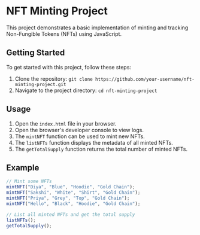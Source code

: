 # NFT Minting Project

This project demonstrates a basic implementation of minting and tracking Non-Fungible Tokens (NFTs) using JavaScript.

## Getting Started

To get started with this project, follow these steps:

1. Clone the repository: `git clone https://github.com/your-username/nft-minting-project.git`
2. Navigate to the project directory: `cd nft-minting-project`

## Usage

1. Open the `index.html` file in your browser.
2. Open the browser's developer console to view logs.
3. The `mintNFT` function can be used to mint new NFTs.
4. The `listNFTs` function displays the metadata of all minted NFTs.
5. The `getTotalSupply` function returns the total number of minted NFTs.

## Example

```javascript
// Mint some NFTs
mintNFT("Diya", "Blue", "Hoodie", "Gold Chain");
mintNFT("Sakshi", "White", "Shirt", "Gold Chain");
mintNFT("Priya", "Grey", "Top", "Gold Chain");
mintNFT("Hello", "Black", "Hoodie", "Gold Chain");

// List all minted NFTs and get the total supply
listNFTs();
getTotalSupply();



